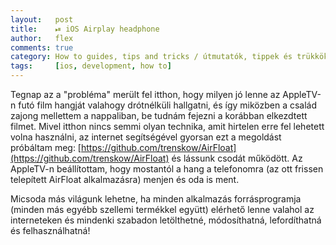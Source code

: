 ```yaml
---
layout:   post
title:    ⏯ iOS Airplay headphone  
author:   flex
comments: true
category: How to guides, tips and tricks / útmutatók, tippek és trükkök
tags:     [ios, development, how to]
---
```


Tegnap az a "probléma" merült fel itthon, hogy milyen jó lenne az AppleTV-n futó film hangját valahogy drótnélküli hallgatni, és így miközben a család zajong mellettem a nappaliban, be tudnám fejezni a korábban elkezdtett filmet. Mivel itthon nincs semmi olyan technika, amit hirtelen erre fel lehetett volna használni, az internet segítségével gyorsan ezt a megoldást próbáltam meg: [https://github.com/trenskow/AirFloat](https://github.com/trenskow/AirFloat) és lássunk csodát működött. Az AppleTV-n beállítottam, hogy mostantól a hang a telefonomra (az ott frissen telepített AirFloat alkalmazásra) menjen és oda is ment.

<!-- break -->

Micsoda más világunk lehetne, ha minden alkalmazás forrásprogramja (minden más egyébb szellemi termékkel együtt) elérhető lenne valahol az interneteken és mindenki szabadon letölthetné, módosíthatná, lefordíthatná és felhasználhatná!